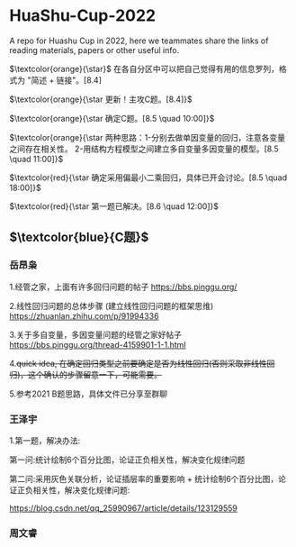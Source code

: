 # HuaShu-Cup-2022
A repo for Huashu Cup in 2022, here we teammates share the links of reading materials, papers or other useful info.

$\textcolor{orange}{\star}$ 在各自分区中可以把自己觉得有用的信息罗列，格式为 "简述 + 链接"。[8.4]

$\textcolor{orange}{\star 更新！主攻C题。[8.4]}$ 

$\textcolor{orange}{\star 确定C题。[8.5 \quad 10:00]}$ 

$\textcolor{orange}{\star 两种思路：1-分别去做单因变量的回归，注意各变量之间存在相关性。 2-用结构方程模型之间建立多自变量多因变量的模型。[8.5 \quad 11:00]}$ 

$\textcolor{red}{\star 确定采用偏最小二乘回归，具体已开会讨论。[8.5 \quad 18:00]}$ 

$\textcolor{red}{\star 第一题已解决。[8.6 \quad 12:00]}$ 


## $\textcolor{blue}{C题}$
### 岳昂枭
1.经管之家，上面有许多回归问题的帖子 https://bbs.pinggu.org/

2.线性回归问题的总体步骤 (建立线性回归问题的框架思维) https://zhuanlan.zhihu.com/p/91994336

3.关于多自变量，多因变量问题的经管之家好帖子 https://bbs.pinggu.org/thread-4159901-1-1.html

4.~~quick idea, 在确定回归类型之前要确定是否为线性回归(否则采取非线性回归)，这个确认的步骤留意一下，可能需要。~~

5.参考2021 B题思路，具体文件已分享至群聊 


### 王泽宇
1.第一题，解决办法:

第一问:统计绘制6个百分比图，论证正负相关性，解决变化规律问题

第二问:采用灰色关联分析，论证插层率的重要影响 + 统计绘制6个百分比图，论证正负相关性，解决变化规律问题:

https://blog.csdn.net/qq_25990967/article/details/123129559


### 周文睿
